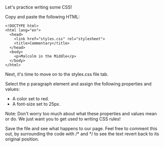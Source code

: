 Let's practice writing some CSS!

Copy and paste the following HTML:
```
<!DOCTYPE html>
<html lang="en">
  <head>
    <link href="styles.css" rel="stylesheet">
    <title>Commentary</title>
  </head>
  <body>
    <p>Malcolm in the Middle</p>
  </body>
</html>
```
Next, it's time to move on to the styles.css file tab.

Select the p paragraph element and assign the following properties and values:

- A color set to red.
- A font-size set to 25px.

Note: Don't worry too much about what these properties and values mean or do. We just want you to get used to writing CSS rules!

Save the file and see what happens to our page. Feel free to comment this out, by surrounding the code with /* and */ to see the text revert back to its original position.


